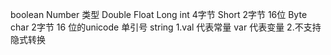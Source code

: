 boolean
Number 类型
    Double
    Float
    Long
    int    4字节
    Short  2字节 16位
    Byte
char 2字节 16 位的unicode 单引号
string
1.val 代表常量
  var 代表变量
2.不支持隐式转换